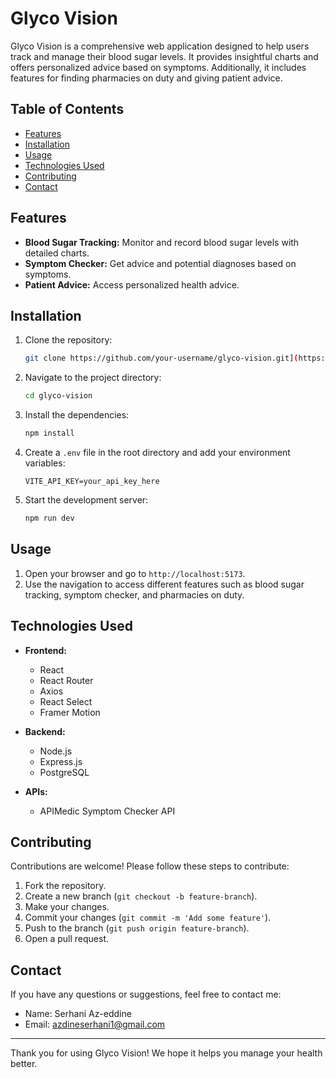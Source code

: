 
# Glyco Vision

Glyco Vision is a comprehensive web application designed to help users track and manage their blood sugar levels. It provides insightful charts and offers personalized advice based on symptoms. Additionally, it includes features for finding pharmacies on duty and giving patient advice.

## Table of Contents

- [Features](#features)
- [Installation](#installation)
- [Usage](#usage)
- [Technologies Used](#technologies-used)
- [Contributing](#contributing)
- [Contact](#contact)

## Features

- **Blood Sugar Tracking:** Monitor and record blood sugar levels with detailed charts.
- **Symptom Checker:** Get advice and potential diagnoses based on symptoms.
- **Patient Advice:** Access personalized health advice.



## Installation

1. Clone the repository:
   ```bash
   git clone https://github.com/your-username/glyco-vision.git](https://github.com/azdinserhani/Glyco-Vision_clients-site.git
   ```
2. Navigate to the project directory:
   ```bash
   cd glyco-vision
   ```
3. Install the dependencies:
   ```bash
   npm install
   ```
4. Create a `.env` file in the root directory and add your environment variables:
   ```plaintext
   VITE_API_KEY=your_api_key_here
   ```
5. Start the development server:
   ```bash
   npm run dev 
   ```

## Usage

1. Open your browser and go to `http://localhost:5173`.
2. Use the navigation to access different features such as blood sugar tracking, symptom checker, and pharmacies on duty.

## Technologies Used

- **Frontend:**
  - React
  - React Router
  - Axios
  - React Select
  - Framer Motion

- **Backend:**
  - Node.js
  - Express.js
  - PostgreSQL

- **APIs:**
  - APIMedic Symptom Checker API

## Contributing

Contributions are welcome! Please follow these steps to contribute:

1. Fork the repository.
2. Create a new branch (`git checkout -b feature-branch`).
3. Make your changes.
4. Commit your changes (`git commit -m 'Add some feature'`).
5. Push to the branch (`git push origin feature-branch`).
6. Open a pull request.


## Contact

If you have any questions or suggestions, feel free to contact me:

- Name: Serhani Az-eddine
- Email: azdineserhani1@gmail.com

---

Thank you for using Glyco Vision! We hope it helps you manage your health better.

